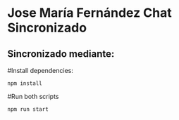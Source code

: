 # Jose María Fernández Chat Sincronizado
## Sincronizado mediante:


#Install dependencies:
````
npm install
````
#Run both scripts
````
npm run start
````

